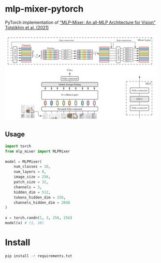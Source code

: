 # mlp-mixer-pytorch
PyTorch implementation of ["MLP-Mixer: An all-MLP Architecture for Vision" Tolstikhin et al. (2021)](https://arxiv.org/abs/2105.01601)

<img src="./assets/architecture.png" width="500px"></img>

## Usage

```python
import torch
from mlp_mixer import MLPMixer

model = MLPMixer(
    num_classes = 10,
    num_layers = 8,
    image_size = 256,
    patch_size = 32,
    channels = 3,
    hidden_dim = 512,
    tokens_hidden_dim = 256,
    channels_hidden_dim = 2048
)

x = torch.randn(1, 3, 256, 256)
model(x) # (1, 10)
```

# Install

```bash
pip install -r requirements.txt
```